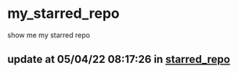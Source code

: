 # my_starred_repo
show me my starred repo

update at 05/04/22 08:17:26 in [starred_repo](./index.html)
---

